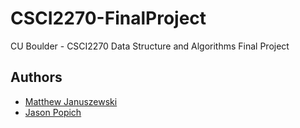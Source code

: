 # CSCI2270-FinalProject

CU Boulder - CSCI2270 Data Structure and Algorithms Final Project

## Authors
* [Matthew Januszewski](https://github.com/MatthewJanuszewski "matthewj")
* [Jason Popich](https://github.com/japopich "japopich")
